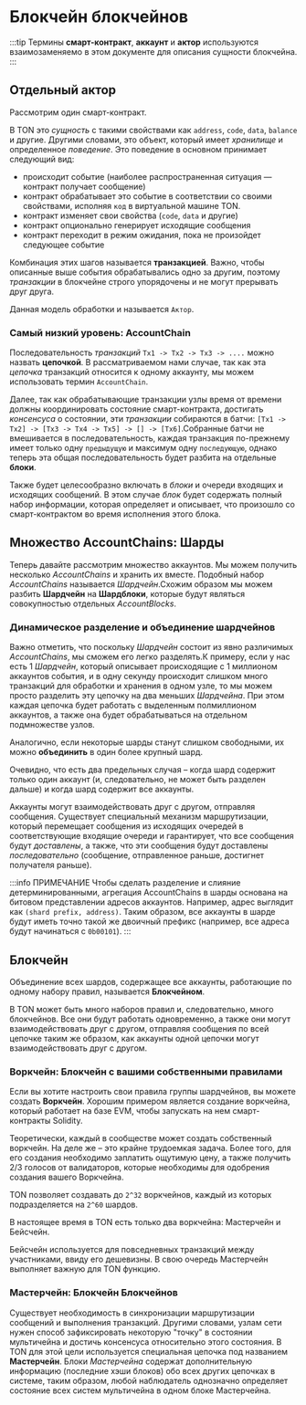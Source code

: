 # Блокчейн блокчейнов

:::tip
Термины **смарт-контракт**, **аккаунт** и **актор** используются взаимозаменяемо в этом документе для описания сущности блокчейна.
:::

## Отдельный актор

Рассмотрим один смарт-контракт.

В TON это *сущность* с такими свойствами как `address`, `code`, `data`, `balance` и другие. Другими словами, это объект, который имеет *хранилище* и определенное *поведение*. Это поведение в основном принимает следующий вид:

- происходит событие (наиболее распространенная ситуация — контракт получает сообщение)
- контракт обрабатывает это событие в соответствии со своими свойствами, исполняя `код` в виртуальной машине TON.
- контракт изменяет свои свойства (`code`, `data` и другие)
- контракт опционально генерирует исходящие сообщения
- контракт переходит в режим ожидания, пока не произойдет следующее событие

Комбинация этих шагов называется **транзакцией**. Важно, чтобы описанные выше события обрабатывались одно за другим, поэтому *транзакции* в блокчейне строго упорядочены и не могут прерывать друг друга.

Данная модель обработки и называется `Актор`.

### Самый низкий уровень: AccountChain

Последовательность *транзакций* `Tx1 -> Tx2 -> Tx3 -> ....` можно назвать **цепочкой**. В рассматриваемом нами случае, так как эта *цепочка* транзакций относится к одному аккаунту, мы можем использовать термин `AccountChain`.

Далее, так как обрабатывающие транзакции узлы время от времени должны координировать состояние смарт-контракта, достигать *консенсуса* о состоянии, эти *транзакции* собираются в батчи: `[Tx1 -> Tx2] -> [Tx3 -> Tx4 -> Tx5] -> [] -> [Tx6]`.Собранные батчи не вмешивается в последовательность, каждая транзакция по-прежнему имеет только одну `предыдущую` и максимум одну `последующую`, однако теперь эта общая последовательность будет разбита на отдельные **блоки**.

Также будет целесообразно включать в *блоки* и очереди входящих и исходящих сообщений. В этом случае *блок* будет содержать полный набор информации, которая определяет и описывает, что произошло со смарт-контрактом во время исполнения этого блока.

## Множество AccountChains: Шарды

Теперь давайте рассмотрим множество аккаунтов. Мы можем получить несколько *AccountChains* и хранить их вместе. Подобный набор *AccountChains* называется *Шардчейн*.Схожим образом мы можем разбить **Шардчейн** на **Шардблоки**, которые будут являться совокупностью отдельных *AccountBlocks*.

### Динамическое разделение и объединение шардчейнов

Важно отметить, что поскольку *Шардчейн* состоит из явно различимых *AccountChains*, мы сможем его легко разделять.К примеру, если у нас есть 1 *Шардчейн*, который описывает происходящие с 1 миллионом аккаунтов события, и в одну секунду происходит слишком много транзакций для обработки и хранения в одном узле, то мы можем просто разделить эту цепочку на два меньших *Шардчейна*. При этом каждая цепочка будет работать с выделенным полмиллионом аккаунтов, а также она будет обрабатываться на отдельном подмножестве узлов.

Аналогично, если некоторые шарды станут слишком свободными, их можно **объединить** в один более крупный шард.

Очевидно, что есть два предельных случая – когда шард содержит только один аккаунт (и, следовательно, не может быть разделен дальше) и когда шард содержит все аккаунты.

Аккаунты могут взаимодействовать друг с другом, отправляя сообщения. Существует специальный механизм маршрутизации, который перемещает сообщения из исходящих очередей в соответствующие входящие очереди и гарантирует, что все сообщения будут *доставлены*, а также, что эти сообщения будут доставлены *последовательно* (сообщение, отправленное раньше, достигнет получателя раньше).

:::info ПРИМЕЧАНИЕ
Чтобы сделать разделение и слияние детерминированными, агрегация AccountChains в шарды основана на битовом представлении адресов аккаунтов. Например, адрес выглядит как `(shard prefix, address)`. Таким образом, все аккаунты в шарде будут иметь точно такой же двоичный префикс (например, все адреса будут начинаться с `0b00101`).
:::

## Блокчейн

Объединение всех шардов, содержащее все аккаунты, работающие по одному набору правил, называется **Блокчейном**.

В TON может быть много наборов правил и, следовательно, много блокчейнов. Все они будут работать одновременно, а также они могут взаимодействовать друг с другом, отправляя сообщения по всей цепочке таким же образом, как аккаунты одной цепочки могут взаимодействовать друг с другом.

### Воркчейн: Блокчейн с вашими собственными правилами

Если вы хотите настроить свои правила группы шардчейнов, вы можете создать **Воркчейн**. Хорошим примером является создание воркчейна, который работает на базе EVM, чтобы запускать на нем смарт-контракты Solidity.

Теоретически, каждый в сообществе может создать собственный воркчейн. На деле же – это крайне трудоемкая задача. Более того, для его создания необходимо заплатить ощутимую цену, а также получить 2/3 голосов от валидаторов, которые необходимы для одобрения создания вашего Воркчейна.

TON позволяет создавать до `2^32` воркчейнов, каждый из которых подразделяется на `2^60` шардов.

В настоящее время в TON есть только два воркчейна: Мастерчейн и Бейсчейн.

Бейсчейн используется для повседневных транзакций между участниками, ввиду его дешевизны. В свою очередь Мастерчейн выполняет важную для TON функцию.

### Мастерчейн: Блокчейн Блокчейнов

Существует необходимость в синхронизации маршрутизации сообщений и выполнения транзакций. Другими словами, узлам сети нужен способ зафиксировать некоторую "точку" в состоянии мультичейна и достичь консенсуса относительно этого состояния. В TON для этой цели используется специальная цепочка под названием **Мастерчейн**. Блоки *Мастерчейна* содержат дополнительную информацию (последние хэши блоков) обо всех других цепочках в системе, таким образом, любой наблюдатель однозначно определяет состояние всех систем мультичейна в одном блоке Мастерчейна.
